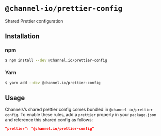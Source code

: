 # `@channel-io/prettier-config`

Shared Prettier configuration

## Installation

### npm

```sh
$ npm install --dev @channel.io/prettier-config
```

### Yarn

```sh
$ yarn add --dev @channel.io/prettier-config
```

## Usage

Channels’s shared prettier config comes bundled in `@channel-io/prettier-config`. To enable these rules, add a `prettier` property in your `package.json` and reference this shared config as follows:

```JSON
"prettier": "@channel.io/prettier-config"
```
